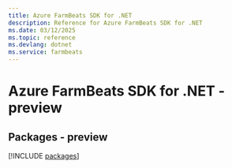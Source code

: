 ```yaml
---
title: Azure FarmBeats SDK for .NET
description: Reference for Azure FarmBeats SDK for .NET
ms.date: 03/12/2025
ms.topic: reference
ms.devlang: dotnet
ms.service: farmbeats
---
```

# Azure FarmBeats SDK for .NET - preview
## Packages - preview
[!INCLUDE [packages](farmbeats-index.md)]